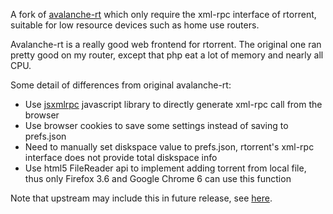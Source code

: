 A fork of [avalanche-rt][1] which only require the xml-rpc interface of rtorrent, suitable for low resource devices such as home use routers.

Avalanche-rt is a really good web frontend for rtorrent. The original one ran pretty good on my router, except that php eat a lot of memory and nearly all CPU.

Some detail of differences from original avalanche-rt:

* Use [jsxmlrpc][2] javascript library to directly generate xml-rpc call from the browser
* Use browser cookies to save some settings instead of saving to prefs.json
* Need to manually set diskspace value to prefs.json, rtorrent's xml-rpc interface does not provide total diskspace info
* Use html5 FileReader api to implement adding torrent from local file, thus only Firefox 3.6 and Google Chrome 6 can use this function

Note that upstream may include this in future release, see [here][3].

[1]: http://code.google.com/p/avalanche-rt/
[2]: http://phpxmlrpc.sourceforge.net/jsxmlrpc/
[3]: http://code.google.com/p/avalanche-rt/issues/detail?id=10

